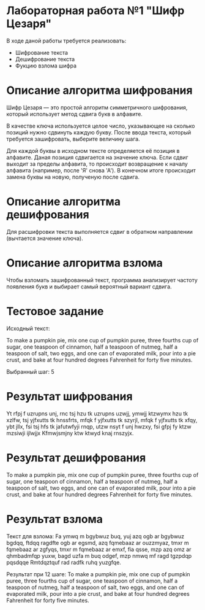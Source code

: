 # Лабораторная работа №1 "Шифр Цезаря"
В ходе даной работы требуется реализовать:  
 - Шифрование текста
 - Дешифрование текста
 - Фукцию взлома шифра

# Описание алгоритма шифрования
Шифр Цезаря — это простой алгоритм симметричного шифрования, который использует метод сдвига букв в алфавите.

В качестве ключа используется целое число, указывающее на сколько позиций нужно сдвинуть каждую букву.
После ввода текста, который требуется зашифровать, выберите величину шага. 

Для каждой буквы в исходном тексте определяется её позиция в алфавите. Даная позиция сдвигается на значение ключа. Если сдвиг выходит за пределы алфавита, то происходит возвращение к началу алфавита (например, после 'Я' снова 'А'). В конечном итоге происходит замена буквы на новую, полученую после сдвига.

# Описание алгоритма дешифрования
Для расшифровки текста выполняется сдвиг в обратном направлении (вычтается значение ключа).

# Описание алгоритма взлома
Чтобы взломать зашифрованный текст, программа анализирует частоту появления букв и выбирает самый вероятный вариант сдвига. 

# Тестовое задание 
Исходный текст:

To make a pumpkin pie, mix one cup of pumpkin puree, three fourths cup of sugar, one teaspoon of cinnamon, half a teaspoon of nutmeg, half a teaspoon of salt, two eggs, and one can of evaporated milk, pour into a pie crust, and bake at four hundred degrees Fahrenheit for forty five minutes.

Выбранный шаг: 5

#  Результат шифрования
Yt rfpj f uzrupns unj, rnc tsj hzu tk uzrupns uzwjj, ymwjj ktzwymx hzu tk xzlfw, tsj yjfxutts tk hnssfrts, mfqk f yjfxutts tk szyrjl, mfqk f yjfxutts tk xfqy, ybt jllx, fsi tsj hfs tk jafutwfyji rnqp, utzw nsyt f unj hwzxy, fsi gfpj fy ktzw mzsiwji ijlwjjx Kfmwjsmjny ktw ktwyd knaj rnszyjx.

# Результат дешифрования
To make a pumpkin pie, mix one cup of pumpkin puree, three fourths cup of sugar, one teaspoon of cinnamon, half a teaspoon of nutmeg, half a teaspoon of salt, two eggs, and one can of evaporated milk, pour into a pie crust, and bake at four hundred degrees Fahrenheit for forty five minutes.

# Результат взлома
Текст для  взлома: 
Fa ymwq m bgybwuz buq, yuj azq ogb ar bgybwuz bgdqq, ftdqq ragdfte ogb ar egsmd, azq fqmebaaz ar ouzzmyaz, tmxr m fqmebaaz ar zgfyqs, tmxr m fqmebaaz ar emxf, fia qsse, mzp azq omz ar qhmbadmfqp yuxw, bagd uzfa m buq odgef, mzp nmwq mf ragd tgzpdqp pqsdqqe Rmtdqztquf rad radfk ruhq yuzgfqe.

Результат при 12 шаге:
To make a pumpkin pie, mix one cup of pumpkin puree, three fourths cup of sugar, one teaspoon of cinnamon, half a teaspoon of nutmeg, half a teaspoon of salt, two eggs, and one can of evaporated milk, pour into a pie crust, and bake at four hundred degrees Fahrenheit for forty five minutes.



